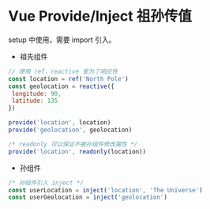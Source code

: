 # Vue Provide/Inject 祖孙传值

setup 中使用，需要 import 引入。

- 祖先组件 

```js
// 使用 ref，reactive 是为了响应性 
const location = ref('North Pole')
const geolocation = reactive({
 longitude: 90,
 latitude: 135
})

provide('location', location)
provide('geolocation', geolocation)

/* readonly 可以保证不被孙组件修改属性 */
provide('location', readonly(location))
```


- 孙组件

```js
/* 孙组件引入 inject */
const userLocation = inject('location', 'The Universe')
const userGeolocation = inject('geolocation')
```